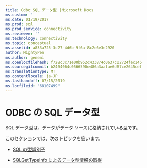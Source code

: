 ```yaml
---
title: Odbc SQL データ型 |Microsoft Docs
ms.custom: ''
ms.date: 01/19/2017
ms.prod: sql
ms.prod_service: connectivity
ms.reviewer: ''
ms.technology: connectivity
ms.topic: conceptual
ms.assetid: a833a725-3c27-4d6b-9f6a-8c2e6e3e2920
author: MightyPen
ms.author: genemi
ms.openlocfilehash: f728c3c71e00b952c433874c0637c02724fec145
ms.sourcegitcommit: b2464064c0566590e486a3aafae6d67ce2645cef
ms.translationtype: MT
ms.contentlocale: ja-JP
ms.lasthandoff: 07/15/2019
ms.locfileid: "68107499"
---
```

# <a name="sql-data-types-in-odbc"></a>ODBC の SQL データ型
SQL データ型は、データがデータ ソースに格納されている型です。  
  
 このセクションでは、次のトピックを扱います。  
  
-   [SQL の型識別子](../../../odbc/reference/develop-app/sql-type-identifiers.md)  
  
-   [SQLGetTypeInfo によるデータ型情報の取得](../../../odbc/reference/develop-app/retrieving-data-type-information-with-sqlgettypeinfo.md)
